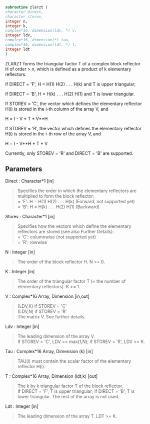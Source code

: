 ```fortran  
subroutine zlarzt (  
character direct,  
character storev,  
integer n,  
integer k,  
complex*16, dimension(ldv, *) v,  
integer ldv,  
complex*16, dimension(*) tau,  
complex*16, dimension(ldt, *) t,  
integer ldt  
)  
```  
  
ZLARZT forms the triangular factor T of a complex block reflector  
H of order > n, which is defined as a product of k elementary  
reflectors.  
  
If DIRECT = 'F', H = H(1) H(2) . . . H(k) and T is upper triangular;  
  
If DIRECT = 'B', H = H(k) . . . H(2) H(1) and T is lower triangular.  
  
If STOREV = 'C', the vector which defines the elementary reflector  
H(i) is stored in the i-th column of the array V, and  
  
H  =  I - V * T * V**H  
  
If STOREV = 'R', the vector which defines the elementary reflector  
H(i) is stored in the i-th row of the array V, and  
  
H  =  I - V**H * T * V  
  
Currently, only STOREV = 'R' and DIRECT = 'B' are supported.  
  
## Parameters  
Direct : Character*1 [in]  
> Specifies the order in which the elementary reflectors are  
> multiplied to form the block reflector:  
> = 'F': H = H(1) H(2) . . . H(k) (Forward, not supported yet)  
> = 'B': H = H(k) . . . H(2) H(1) (Backward)  
  
Storev : Character*1 [in]  
> Specifies how the vectors which define the elementary  
> reflectors are stored (see also Further Details):  
> = 'C': columnwise                        (not supported yet)  
> = 'R': rowwise  
  
N : Integer [in]  
> The order of the block reflector H. N >= 0.  
  
K : Integer [in]  
> The order of the triangular factor T (= the number of  
> elementary reflectors). K >= 1.  
  
V : Complex*16 Array, Dimension [in,out]  
> (LDV,K) if STOREV = 'C'  
> (LDV,N) if STOREV = 'R'  
> The matrix V. See further details.  
  
Ldv : Integer [in]  
> The leading dimension of the array V.  
> If STOREV = 'C', LDV >= max(1,N); if STOREV = 'R', LDV >= K.  
  
Tau : Complex*16 Array, Dimension (k) [in]  
> TAU(i) must contain the scalar factor of the elementary  
> reflector H(i).  
  
T : Complex*16 Array, Dimension (ldt,k) [out]  
> The k by k triangular factor T of the block reflector.  
> If DIRECT = 'F', T is upper triangular; if DIRECT = 'B', T is  
> lower triangular. The rest of the array is not used.  
  
Ldt : Integer [in]  
> The leading dimension of the array T. LDT >= K.  
  
